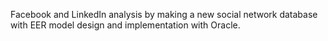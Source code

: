 Facebook and LinkedIn analysis by making a new social network database with EER model design and implementation with Oracle.
